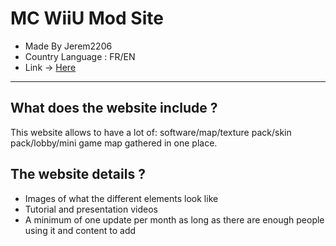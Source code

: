 # MC WiiU Mod Site
- Made By Jerem2206 
- Country Language : FR/EN
- Link -> [Here](https://jeremy2206.github.io/MC-WiiU-Mod-Site/)
---
## What does the website include ?
This website allows to have a lot of: software/map/texture pack/skin pack/lobby/mini game map gathered in one place.

## The website details ?
- Images of what the different elements look like
- Tutorial and presentation videos
- A minimum of one update per month as long as there are enough people using it and content to add
